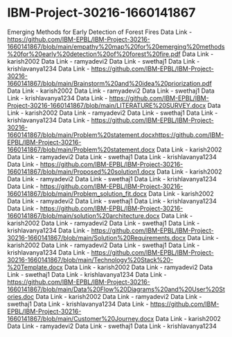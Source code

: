 # IBM-Project-30216-1660141867
Emerging Methods for Early Detection of Forest Fires
Data Link - https://github.com/IBM-EPBL/IBM-Project-30216-1660141867/blob/main/empathy%20map%20for%20emerging%20methods%20for%20early%20detection%20of%20forest%20fire.pdf
Data Link - karish2002
Data Link - ramyadevi2
Data Link - swethaj1
Data Link - krishlavanya1234
Data Link - https://github.com/IBM-EPBL/IBM-Project-30216-1660141867/blob/main/Brainstorm%20and%20idea%20priorization.pdf
Data Link - karish2002
Data Link - ramyadevi2
Data Link - swethaj1
Data Link - krishlavanya1234
Data Link - https://github.com/IBM-EPBL/IBM-Project-30216-1660141867/blob/main/LITERATURE%20SURVEY.docx
Data Link - karish2002
Data Link - ramyadevi2
Data Link - swethaj1
Data Link - krishlavanya1234
Data Link - https://github.com/IBM-EPBL/IBM-Project-30216-1660141867/blob/main/Problem%20statement.docxhttps://github.com/IBM-EPBL/IBM-Project-30216-1660141867/blob/main/Problem%20statement.docx
Data Link - karish2002
Data Link - ramyadevi2
Data Link - swethaj1
Data Link - krishlavanya1234
Data Link - https://github.com/IBM-EPBL/IBM-Project-30216-1660141867/blob/main/Proposed%20solution1.docx
Data Link - karish2002
Data Link - ramyadevi2
Data Link - swethaj1
Data Link - krishlavanya1234
Data Link - https://github.com/IBM-EPBL/IBM-Project-30216-1660141867/blob/main/Problem_solution_fit.docx
Data Link - karish2002
Data Link - ramyadevi2
Data Link - swethaj1
Data Link - krishlavanya1234
Data Link - https://github.com/IBM-EPBL/IBM-Project-30216-1660141867/blob/main/solution%20architecture.docx
Data Link - karish2002
Data Link - ramyadevi2
Data Link - swethaj1
Data Link - krishlavanya1234
Data Link - https://github.com/IBM-EPBL/IBM-Project-30216-1660141867/blob/main/Solution%20Requirements.docx
Data Link - karish2002
Data Link - ramyadevi2
Data Link - swethaj1
Data Link - krishlavanya1234
Data Link - https://github.com/IBM-EPBL/IBM-Project-30216-1660141867/blob/main/Technology%20Stack%20-%20Template.docx
Data Link - karish2002
Data Link - ramyadevi2
Data Link - swethaj1
Data Link - krishlavanya1234
Data Link - https://github.com/IBM-EPBL/IBM-Project-30216-1660141867/blob/main/Data%20Flow%20Diagrams%20and%20User%20Stories.doc
Data Link - karish2002
Data Link - ramyadevi2
Data Link - swethaj1
Data Link - krishlavanya1234
Data Link - https://github.com/IBM-EPBL/IBM-Project-30216-1660141867/blob/main/Customer%20Journey.docx
Data Link - karish2002
Data Link - ramyadevi2
Data Link - swethaj1
Data Link - krishlavanya1234
